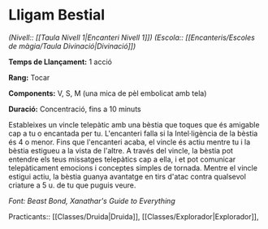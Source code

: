 # Lligam Bestial

*(Nivell:: [[Taula Nivell 1|Encanteri Nivell 1]]) (Escola:: [[Encanteris/Escoles de màgia/Taula Divinació|Divinació]])*

**Temps de Llançament:** 1 acció

**Rang:** Tocar

**Components:** V, S, M (una mica de pèl embolicat amb tela)

**Duració:** Concentració, fins a 10 minuts

Estableixes un vincle telepàtic amb una bèstia que toques que és amigable cap a tu o encantada per tu. L'encanteri falla si la Intel·ligència de la bèstia és 4 o menor. Fins que l'encanteri acaba, el vincle és actiu mentre tu i la bèstia estigueu a la vista de l'altre. A través del vincle, la bèstia pot entendre els teus missatges telepàtics cap a ella, i et pot comunicar telepàticament emocions i conceptes simples de tornada. Mentre el vincle estigui actiu, la bèstia guanya avantatge en tirs d'atac contra qualsevol criature a 5 u. de tu que puguis veure.


*Font: Beast Bond, Xanathar's Guide to Everything*



Practicants:: [[Classes/Druida|Druida]], [[Classes/Explorador|Explorador]],